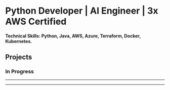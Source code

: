 # Python Developer | AI Engineer | 3x AWS Certified

#### Technical Skills: Python, Java, AWS, Azure, Terraform, Docker, Kubernetes.

## Projects
### In Progress

-------------
-------------
